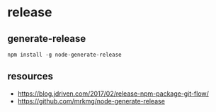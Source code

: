# release

## generate-release
```shell
npm install -g node-generate-release
```

## resources
- https://blog.jdriven.com/2017/02/release-npm-package-git-flow/
- https://github.com/mrkmg/node-generate-release
